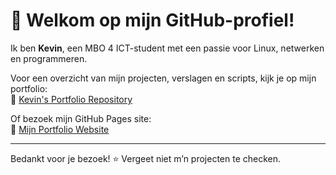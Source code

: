 # 👋 Welkom op mijn GitHub-profiel!

Ik ben **Kevin**, een MBO 4 ICT-student met een passie voor Linux, netwerken en programmeren.

Voor een overzicht van mijn projecten, verslagen en scripts, kijk je op mijn portfolio:  
🔗 [Kevin's Portfolio Repository](https://github.com/KevinBog/portfolio)

Of bezoek mijn GitHub Pages site:  
🔗 [Mijn Portfolio Website](https://kevinbog.github.io/html-cursus-projecten/)

---

Bedankt voor je bezoek! ⭐ Vergeet niet m’n projecten te checken.
